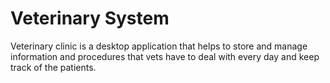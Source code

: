 # Veterinary System

Veterinary clinic is a desktop application that helps to store and manage information and procedures that vets have to deal with every day and keep track of the patients.
